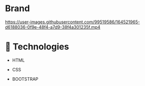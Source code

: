 # Brand





https://user-images.githubusercontent.com/99519586/164521965-d6188036-0f9e-48f4-a7d9-38f4a301235f.mp4




# 🚀 Technologies

   - HTML
   
   - CSS
   
   - BOOTSTRAP
